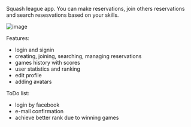 Squash league app. You can make reservations, join others reservations and search resesvations based on your skills. 


![image](https://user-images.githubusercontent.com/34575120/37787785-16c1e8c2-2e00-11e8-83d5-f80143b05483.png)

Features:
- login and signin
- creating, joining, searching, managing reservations
- games history with scores
- user statistics and ranking
- edit profile
- adding avatars

ToDo list:
- login by facebook
- e-mail confirmation
- achieve better rank due to winning games
